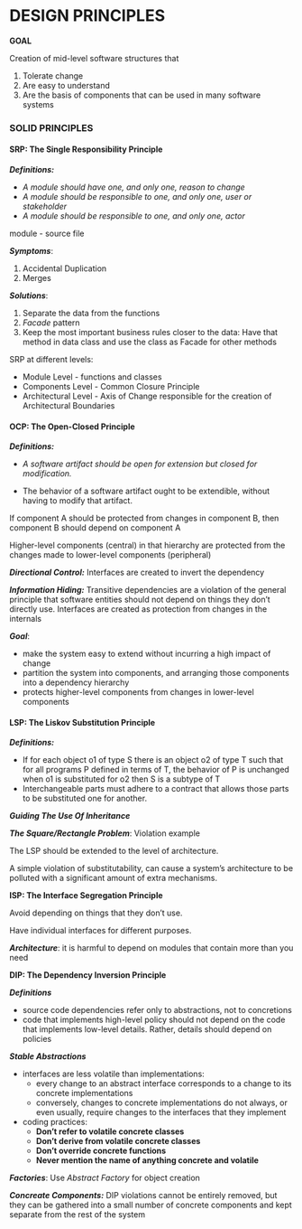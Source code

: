# DESIGN PRINCIPLES

**GOAL**

Creation of mid-level software structures that

1. Tolerate change
2. Are easy to understand
3. Are the basis of components that can be used in many software systems

### SOLID PRINCIPLES

#### SRP: The Single Responsibility Principle 

***Definitions:***

- *A module should have one, and only one, reason to change*
- *A module should be responsible to one, and only one, user or stakeholder* 
- *A module should be responsible to one, and only one, actor*

module - source file

***Symptoms***:

1. Accidental Duplication
2. Merges

***Solutions***:

1. Separate the data from the functions
2. *Facade* pattern
3. Keep the most important business rules closer to the data: Have that method in data class and use the class as Facade for other methods

SRP at different levels:

- Module Level - functions and classes
- Components Level - Common Closure Principle
- Architectural Level -  Axis of Change responsible for the creation of Architectural Boundaries



#### OCP: The Open-Closed Principle

***Definitions:***

- *A software artifact should be open for extension but closed for modification.*

- The behavior of a software artifact ought to be extendible, without having to modify that artifact.

If component A should be protected from changes in component B, then component B should depend on component A

Higher-level components (central) in that hierarchy are protected from the changes made to lower-level components (peripheral)

***Directional Control:*** Interfaces are created to invert the dependency 

***Information Hiding:*** Transitive dependencies are a violation of the general principle that software entities should not depend on things they don’t directly use. Interfaces are created as protection from changes in the internals

***Goal***:

- make the system easy to extend without incurring a high impact of change
- partition the system into components, and arranging those components into a dependency hierarchy
- protects higher-level components from changes in lower-level components



#### LSP: The Liskov Substitution Principle

***Definitions:***

- If for each object o1 of type S there is an object o2 of type T such that for all programs P defined in terms of T, the behavior of P is unchanged when o1 is substituted for o2 then S is a subtype of T
- Interchangeable parts must adhere to a contract that allows those parts to be substituted one for another.

***Guiding The Use Of Inheritance***

***The Square/Rectangle Problem***: Violation example

The LSP should be extended to the level of architecture. 

A simple violation of substitutability, can cause a system’s architecture to be polluted with a significant amount of extra mechanisms.



**ISP: The Interface Segregation Principle**

Avoid depending on things that they don’t use.

Have individual interfaces for different purposes.

***Architecture***: it is harmful to depend on modules that contain more than you need



**DIP: The Dependency Inversion Principle**

***Definitions***

- source code dependencies refer only to abstractions, not to concretions
- code that implements high-level policy should not depend on the code that implements low-level details. Rather, details should depend on policies

***Stable Abstractions***

- interfaces are less volatile than implementations:
  - every change to an abstract interface corresponds to a change to its concrete implementations
  - conversely, changes to concrete implementations do not always, or even usually, require changes to the interfaces that they implement
- coding practices:
  - **Don’t refer to volatile concrete classes**
  - **Don’t derive from volatile concrete classes**
  - **Don’t override concrete functions**
  - **Never mention the name of anything concrete and volatile**

***Factories***: Use *Abstract Factory* for object creation

***Concreate Components:*** DIP violations cannot be entirely removed, but they can be gathered into a small number of concrete components and kept separate from the rest of the system